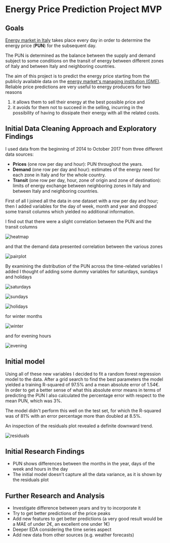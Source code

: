 # Energy Price Prediction Project MVP

## Goals

[Energy market in Italy](https://en.wikipedia.org/wiki/Italian_Power_Exchange) takes place every day in order to determine the energy price (**PUN**) for the subsequent day.

The PUN is determined as the balance between the supply and demand subject to some conditions on the transit of energy between different zones of Italy and between Italy and neighboring countries.

The aim of this project is to predict the energy price starting from the publicly available data on the [energy market's managing institution (GME)](http://www.mercatoelettrico.org/It/default.aspx). Reliable price predictions are very useful to energy producers for two reasons

1. it allows them to sell their energy at the best possible price and
2. it avoids for them not to succeed in the selling, incurring in the possibility of having to dissipate their energy with all the related costs.

## Initial Data Cleaning Approach and Exploratory Findings

I used data from the beginning of 2014 to October 2017 from three different data sources:

- **Prices** (one row per day and hour): PUN throughout the years.
- **Demand** (one row per day and hour): estimates of the energy need for each zone in Italy and for the whole country.
- **Transit** (one row per day, hour, zone of origin and zone of destination): limits of energy exchange between neighboring zones in Italy and between Italy and neighboring countries.

First of all I joined all the data in one dataset with a row per day and hour; then I added variables for the day of week, month and year and dropped some transit columns which yielded no additional information.

I find out that there were a slight correlation between the PUN and the transit columns

![heatmap](figures/MVP_heatmap.png)

and that the demand data presented correlation between the various zones

![pairplot](figures/MVP_pairplot.png)

By examining the distribution of the PUN across the time-related variables I added I thought of adding some dummy variables for saturdays, sundays and holidays

![saturdays](figures/MVP_violinplot_saturday.png)

![sundays](figures/MVP_violinplot_sunday.png)

![holidays](figures/MVP_violinplot_holiday.png)

for winter months

![winter](figures/MVP_violinplot_winter.png)

and for evening hours

![evening](figures/MVP_violinplot_evening.png)

## Initial model

Using all of these new variables I decided to fit a random forest regression model to the data. After a grid search to find the best parameters the model yielded a training R-squared of 97.5% and a mean absolute error of 1.54€. In order to get a better sense of what this absolute error means in terms of predicting the PUN I also calculated the percentage error with respect to the mean PUN, which was 3%.

The model didn't perform this well on the test set, for which the R-squared was of 81% with an error percentage more than doubled at 8.5%.

An inspection of the residuals plot revealed a definite downward trend.

![residuals](figures/MVP_forest_residuals.png)

## Initial Research Findings

- PUN shows differences between the months in the year, days of the week and hours in the day
- The initial model doesn't capture all the data variance, as it is shown by the residuals plot

## Further Research and Analysis

- Investigate difference between years and try to incorporate it
- Try to get better predictions of the price peaks
- Add new features to get better predictions (a very good result would be a MAE of under 2€, an excellent one under 1€)
- Deeper EDA considering the time series aspect
- Add new data from other sources (e.g. weather forecasts)

